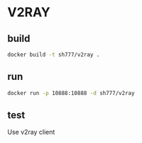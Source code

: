 # V2RAY

## build

```bash
docker build -t sh777/v2ray .
```

## run

```bash
docker run -p 10888:10888 -d sh777/v2ray
```

## test

Use v2ray client